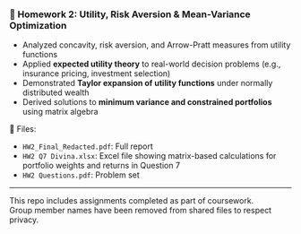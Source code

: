 ### 📄 Homework 2: Utility, Risk Aversion & Mean-Variance Optimization
- Analyzed concavity, risk aversion, and Arrow-Pratt measures from utility functions
- Applied **expected utility theory** to real-world decision problems (e.g., insurance pricing, investment selection)
- Demonstrated **Taylor expansion of utility functions** under normally distributed wealth
- Derived solutions to **minimum variance and constrained portfolios** using matrix algebra

📂 Files:
- `HW2_Final_Redacted.pdf`: Full report
- `HW2 Q7 Divina.xlsx`: Excel file showing matrix-based calculations for portfolio weights and returns in Question 7
- `HW2 Questions.pdf`: Problem set

---

This repo includes assignments completed as part of coursework.  
Group member names have been removed from shared files to respect privacy.
